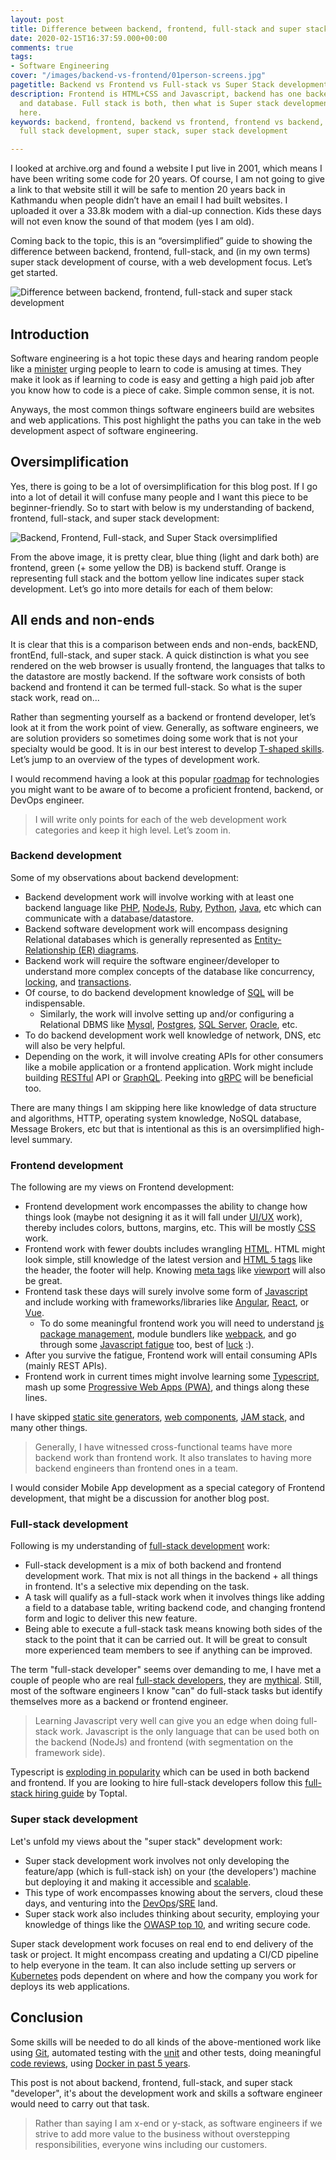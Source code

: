 ```yaml
---
layout: post
title: Difference between backend, frontend, full-stack and super stack development
date: 2020-02-15T16:37:59.000+00:00
comments: true
tags:
- Software Engineering
cover: "/images/backend-vs-frontend/01person-screens.jpg"
pagetitle: Backend vs Frontend vs Full-stack vs Super Stack development
description: Frontend is HTML+CSS and Javascript, backend has one backend language
  and database. Full stack is both, then what is Super stack development? Read more
  here.
keywords: backend, frontend, backend vs frontend, frontend vs backend, full stack,
  full stack development, super stack, super stack development

---
```

I looked at archive.org and found a website I put live in 2001, which means I have been writing some code for 20 years. Of course, I am not going to give a link to that website still it will be safe to mention 20 years back in Kathmandu when people didn’t have an email I had built websites. I uploaded it over a 33.8k modem with a dial-up connection. Kids these days will not even know the sound of that modem (yes I am old).

Coming back to the topic, this is an “oversimplified” guide to showing the difference between backend, frontend, full-stack, and (in my own terms) super stack development of course, with a web development focus. Let’s get started.

<!-- more -->

<img class="center" loading="lazy" src="/images/backend-vs-frontend/01person-screens.jpg" title="Backend vs Frontend vs Full-stack vs Super Stack development" alt="Difference between backend, frontend, full-stack and super stack development">

## Introduction

Software engineering is a hot topic these days and hearing random people like a [minister](https://thehill.com/changing-america/enrichment/education/476391-biden-tells-coal-miners-to-learn-to-code) urging people to learn to code is amusing at times. They make it look as if learning to code is easy and getting a high paid job after you know how to code is a piece of cake. Simple common sense, it is not. 

Anyways, the most common things software engineers build are websites and web applications. This post highlight the paths you can take in the web development aspect of software engineering.

## Oversimplification

Yes, there is going to be a lot of oversimplification for this blog post. If I go into a lot of detail it will confuse many people and I want this piece to be beginner-friendly. So to start with below is my understanding of backend, frontend, full-stack, and super stack development:

<img class="center" loading="lazy" src="/images/backend-vs-frontend/02backend-frontend.jpg" title="Backend, Frontend, Full-stack, and Super Stack oversimplified" alt="Backend, Frontend, Full-stack, and Super Stack oversimplified">

From the above image, it is pretty clear, blue thing (light and dark both) are frontend, green (+ some yellow the DB) is backend stuff. Orange is representing full stack and the bottom yellow line indicates super stack development. Let’s go into more details for each of them below:

## All ends and non-ends

It is clear that this is a comparison between ends and non-ends, backEND, frontEnd, full-stack, and super stack. A quick distinction is what you see rendered on the web browser is usually frontend, the languages that talks to the datastore are mostly backend. If the software work consists of both backend and frontend it can be termed full-stack. So what is the super stack work, read on...

Rather than segmenting yourself as a backend or frontend developer, let’s look at it from the work point of view. Generally, as software engineers, we are solution providers so sometimes doing some work that is not your specialty would be good. It is in our best interest to develop [T-shaped skills](https://en.wikipedia.org/wiki/T-shaped_skills). Let’s jump to an overview of the types of development work.

I would recommend having a look at this popular [roadmap](https://github.com/kamranahmedse/developer-roadmap) for technologies you might want to be aware of to become a proficient frontend, backend, or DevOps engineer.

> I will write only points for each of the web development work categories and keep it high level. Let’s zoom in.

### Backend development

Some of my observations about backend development:

* Backend development work will involve working with at least one backend language like [PHP](https://www.php.net/), [NodeJs](https://nodejs.org/en/), [Ruby](https://www.ruby-lang.org/en/), [Python](https://www.python.org/), [Java](https://www.java.com/en/), etc which can communicate with a database/datastore.
* Backend software development work will encompass designing Relational databases which is generally represented as [Entity-Relationship (ER) diagrams](https://www.lucidchart.com/pages/er-diagrams).
* Backend work will require the software engineer/developer to understand more complex concepts of the database like concurrency, [locking](https://www.methodsandtools.com/archive/archive.php?id=83), and [transactions](https://vladmihalcea.com/a-beginners-guide-to-acid-and-database-transactions/).
* Of course, to do backend development knowledge of [SQL](https://www.khanacademy.org/computing/computer-programming/sql) will be indispensable.
  * Similarly, the work will involve setting up and/or configuring a Relational DBMS like [Mysql](https://www.mysql.com/), [Postgres](https://www.postgresql.org/), [SQL Server](https://www.microsoft.com/en-in/sql-server/), [Oracle](https://www.oracle.com/database/), etc.
* To do backend development work well knowledge of network, DNS, etc will also be very helpful.
* Depending on the work, it will involve creating APIs for other consumers like a mobile application or a frontend application. Work might include building [RESTful](https://www.mulesoft.com/resources/api/what-is-rest-api-design) API or [GraphQL](https://graphql.org/). Peeking into [gRPC](https://grpc.io/) will be beneficial too.

There are many things I am skipping here like knowledge of data structure and algorithms, HTTP, operating system knowledge, NoSQL database, Message Brokers, etc but that is intentional as this is an oversimplified high-level summary.

### Frontend development

The following are my views on Frontend development:

* Frontend development work encompasses the ability to change how things look (maybe not designing it as it will fall under [UI/UX](https://careerfoundry.com/en/blog/ux-design/the-difference-between-ux-and-ui-design-a-laymans-guide/) work), thereby includes colors, buttons, margins, etc. This will be mostly [CSS](https://developer.mozilla.org/en-US/docs/Web/CSS) work.
* Frontend work with fewer doubts includes wrangling [HTML](https://www.w3schools.com/html/). HTML might look simple, still knowledge of the latest version and [HTML 5 tags](https://www.htmlgoodies.com/tutorials/html5/new-tags-in-html5.html) like the header, the footer will help. Knowing [meta tags](https://www.w3schools.com/tags/tag_meta.asp) like [viewport](https://www.w3schools.com/css/css_rwd_viewport.asp) will also be great.
* Frontend task these days will surely involve some form of [Javascript](https://developer.mozilla.org/en-US/docs/Web/JavaScript) and include working with frameworks/libraries like [Angular](https://angularjs.org/), [React](https://reactjs.org/), or [Vue](https://vuejs.org/).
  * To do some meaningful frontend work you will need to understand [js package management](https://www.freecodecamp.org/news/javascript-package-managers-101-9afd926add0a/), module bundlers like [webpack](https://webpack.js.org/), and go through some [Javascript fatigue](https://medium.com/@ericclemmons/javascript-fatigue-48d4011b6fc4) too, best of [luck](https://lucasfcosta.com/2017/07/17/The-Ultimate-Guide-to-JavaScript-Fatigue.html) :).
* After you survive the fatigue, Frontend work will entail consuming APIs (mainly REST APIs).
* Frontend work in current times might involve learning some [Typescript](https://www.typescriptlang.org/), mash up some [Progressive Web Apps (PWA)](https://web.dev/progressive-web-apps/), and things along these lines.

I have skipped [static site generators](https://www.staticgen.com/), [web components](https://developer.mozilla.org/en-US/docs/Web/Web_Components), [JAM stack](https://jamstack.org/), and many other things.

> Generally, I have witnessed cross-functional teams have more backend work than frontend work. It also translates to having more backend engineers than frontend ones in a team.

I would consider Mobile App development as a special category of Frontend development, that might be a discussion for another blog post.

### Full-stack development

Following is my understanding of [full-stack development](https://skillcrush.com/blog/front-end-back-end-full-stack/) work:

* Full-stack development is a mix of both backend and frontend development work. That mix is not all things in the backend + all things in frontend. It's a selective mix depending on the task.
* A task will qualify as a full-stack work when it involves things like adding a field to a database table, writing backend code, and changing frontend form and logic to deliver this new feature.
* Being able to execute a full-stack task means knowing both sides of the stack to the point that it can be carried out. It will be great to consult more experienced team members to see if anything can be improved.

The term "full-stack developer" seems over demanding to me, I have met a couple of people who are real [full-stack developers](https://youteam.io/blog/full-stack-software-developer-hiring/), they are [mythical](https://stackoverflow.blog/2019/10/17/imho-the-mythical-fullstack-engineer/). Still, most of the software engineers I know "can" do full-stack tasks but identify themselves more as a backend or frontend engineer.

> Learning Javascript very well can give you an edge when doing full-stack work. Javascript is the only language that can be used both on the backend (NodeJs) and frontend (with segmentation on the framework side).

Typescript is [exploding in popularity](https://redmonk.com/jgovernor/2019/05/07/typescriptexploding/) which can be used in both backend and frontend. If you are looking to hire full-stack developers follow this [full-stack hiring guide](https://www.toptal.com/full-stack#hiring-guide) by Toptal.

### Super stack development

Let's unfold my views about the "super stack" development work:

* Super stack development work involves not only developing the feature/app (which is full-stack ish) on your (the developers') machine but deploying it and making it accessible and [scalable](/blog/2020/12/software-scalability/).
* This type of work encompasses knowing about the servers, cloud these days, and venturing into the [DevOps](https://www.atlassian.com/devops)/[SRE](https://landing.google.com/sre/) land.
* Super stack work also includes thinking about security, employing your knowledge of things like the [OWASP top 10](https://owasp.org/www-project-top-ten/), and writing secure code.

Super stack development work focuses on real end to end delivery of the task or project. It might encompass creating and updating a CI/CD pipeline to help everyone in the team. It can also include setting up servers or [Kubernetes](https://kubernetes.io/) pods dependent on where and how the company you work for deploys its web applications.

## Conclusion

Some skills will be needed to do all kinds of the above-mentioned work like using [Git](/blog/2014/07/4-git-tips-beyond-basics/), automated testing with the [unit](/blog/2016/03/there-are-only-two-types-of-automated-software-tests/) and other tests, doing meaningful [code reviews](/blog/2019/12/how-to-get-your-pull-request-pr-merged-quickly/), using [Docker in past 5 years](/blog/2018/11/4-ways-docker-changed-the-way-software-engineers-work-in-past-half-decade/).

This post is not about backend, frontend, full-stack, and super stack "developer", it's about the development work and skills a software engineer would need to carry out that task.

> Rather than saying I am x-end or y-stack, as software engineers if we strive to add more value to the business without overstepping responsibilities, everyone wins including our customers.

